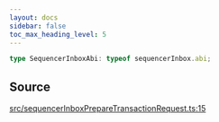 ```yaml
---
layout: docs
sidebar: false
toc_max_heading_level: 5
---
```


```ts
type SequencerInboxAbi: typeof sequencerInbox.abi;
```

## Source

[src/sequencerInboxPrepareTransactionRequest.ts:15](https://github.com/OffchainLabs/arbitrum-orbit-sdk/blob/9d5595a042e42f7d6b9af10a84816c98ea30f330/src/sequencerInboxPrepareTransactionRequest.ts#L15)
